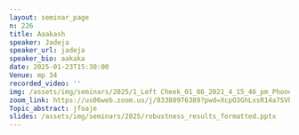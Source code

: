 ```yaml
---
layout: seminar_page
n: 226
title: Aaakash
speaker: Jadeja
speaker_url: jadeja
speaker_bio: aakaka
date: 2025-01-23T15:30:00
Venue: mp 34
recorded_video: ''
img: /assets/img/seminars/2025/1_Left Cheek_01_06_2021_4_15_46_pm_Phone.jpg
zoom_link: https://us06web.zoom.us/j/83388976389?pwd=XcpO3GhLxsR14a7SVbPx33HQQa1jbt.1
Topic_abstract: jfoaje
slides: /assets/img/seminars/2025/robustness_results_formatted.pptx
---
```



